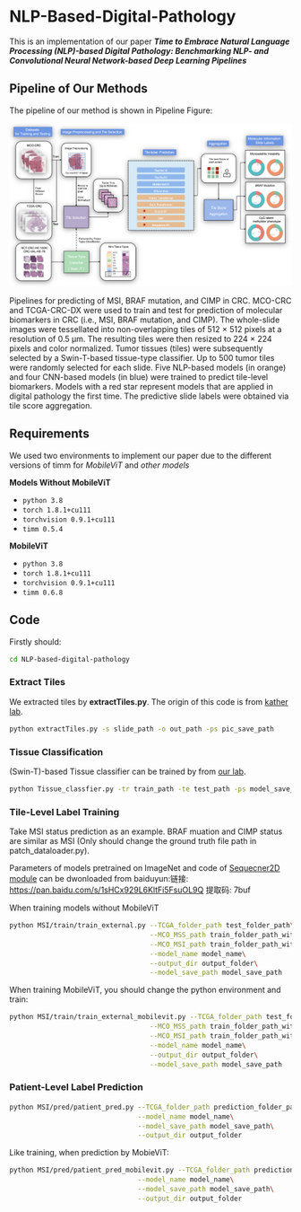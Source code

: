 # NLP-Based-Digital-Pathology

This is an implementation of our paper ***Time to Embrace Natural Language Processing (NLP)-based Digital Pathology: Benchmarking NLP- and Convolutional Neural Network-based Deep Learning Pipelines***

## Pipeline of Our Methods

The pipeline of our method is shown in Pipeline Figure:

![Pipeline Figure](/figures/pipeline.png)

Pipelines for predicting of MSI, BRAF mutation, and CIMP in CRC. MCO-CRC and TCGA-CRC-DX were used to train and test for prediction of molecular biomarkers in CRC (i.e., MSI, BRAF mutation, and CIMP). The whole-slide images were tessellated into non-overlapping tiles of 512 × 512 pixels at a resolution of 0.5 µm. The resulting tiles were then resized to 224 × 224 pixels and color normalized. Tumor tissues (tiles) were subsequently selected by a Swin-T-based tissue-type classifier. Up to 500 tumor tiles were randomly selected for each slide. Five NLP-based models (in orange) and four CNN-based models (in blue) were trained to predict tile-level biomarkers. Models with a red star represent models that are applied in digital pathology the first time. The predictive slide labels were obtained via tile score aggregation.

## Requirements

We used two environments to implement our paper due to the different versions of timm for *MobileViT* and *other models*

**Models Without MobileViT**

- ``python 3.8``
- ``torch 1.8.1+cu111``
- ``torchvision 0.9.1+cu111``
- ``timm 0.5.4``

**MobileViT**

- ``python 3.8``
- ``torch 1.8.1+cu111``
- ``torchvision 0.9.1+cu111``
- ``timm 0.6.8``


## Code

Firstly should:

```bash
cd NLP-based-digital-pathology
```

### **Extract Tiles**

We extracted tiles by **extractTiles.py**. The origin of this code is from [kather lab](https://github.com/KatherLab/preProcessing).

```bash
python extractTiles.py -s slide_path -o out_path -ps pic_save_path
```

### **Tissue Classification**

(Swin-T)-based Tissue classifier can be trained by from [our lab](https://github.com/Boomwwe/SOTA_MSI_prediction).

```bash
python Tissue_classfier.py -tr train_path -te test_path -ps model_save_path 
```

### **Tile-Level Label Training**

Take MSI status prediction as an example. BRAF muation and CIMP status are similar as MSI (Only should change the ground truth file path in patch_dataloader.py). 

Parameters of models pretrained on ImageNet and code of [Sequecner2D module](https://github.com/okojoalg/sequencer) can be dwonloaded from baiduyun:链接: https://pan.baidu.com/s/1sHCx929L6KltFi5FsuOL9Q 提取码: 7buf

When training models without MobileViT

```bash
python MSI/train/train_external.py --TCGA_folder_path test_folder_path\
                                   --MCO_MSS_path train_folder_path_with_MSS\
                                   --MCO_MSI_path train_folder_path_with_MSI\
                                   --model_name model_name\
                                   --output_dir output_folder\
                                   --model_save_path model_save_path
```

When training MobileViT, you should change the python environment and train:

```bash
python MSI/train/train_external_mobilevit.py --TCGA_folder_path test_folder_path\
                                   --MCO_MSS_path train_folder_path_with_MSS\
                                   --MCO_MSI_path train_folder_path_with_MSI\
                                   --model_name model_name\
                                   --output_dir output_folder\
                                   --model_save_path model_save_path
```


### **Patient-Level Label Prediction**

```bash
python MSI/pred/patient_pred.py --TCGA_folder_path prediction_folder_path\
                                --model_name model_name\
                                --model_save_path model_save_path\
                                --output_dir output_folder
```

Like training, when prediction by MobieViT:

```bash
python MSI/pred/patient_pred_mobilevit.py --TCGA_folder_path prediction_folder_path\
                                --model_name model_name\
                                --model_save_path model_save_path\
                                --output_dir output_folder
```
